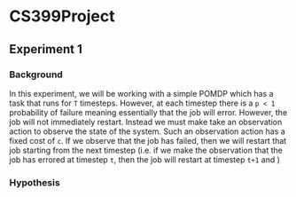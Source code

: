 # CS399Project

## Experiment 1
### Background

In this experiment, we will be working with a simple POMDP which has a task that runs for `T` timesteps. However, at each timestep there is a `p < 1` probability of failure meaning essentially that the job will error. However, the job will not immediately restart. Instead we must make take an observation action to observe the state of the system. Such an observation action has a fixed cost of `c`. If we observe that the job has failed, then we will restart that job starting from the next timestep (i.e. if we make the observation that the job has errored at timestep `t`, then the job will restart at timestep `t+1` and )

### Hypothesis
